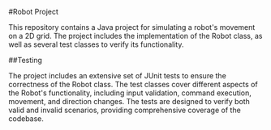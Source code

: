#Robot Project

This repository contains a Java project for simulating a robot's movement on a 2D grid. The project includes the implementation of the Robot class, as well as several test classes to verify its functionality.

##Testing

The project includes an extensive set of JUnit tests to ensure the correctness of the Robot class. The test classes cover different aspects of the Robot's functionality, including input validation, command execution, movement, and direction changes. The tests are designed to verify both valid and invalid scenarios, providing comprehensive coverage of the codebase.
